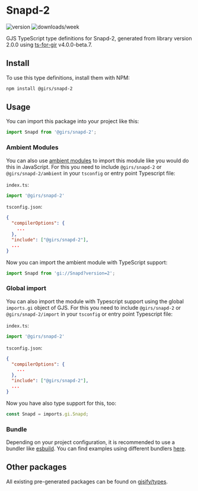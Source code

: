 
# Snapd-2

![version](https://img.shields.io/npm/v/@girs/snapd-2)
![downloads/week](https://img.shields.io/npm/dw/@girs/snapd-2)


GJS TypeScript type definitions for Snapd-2, generated from library version 2.0.0 using [ts-for-gir](https://github.com/gjsify/ts-for-gir) v4.0.0-beta.7.


## Install

To use this type definitions, install them with NPM:
```bash
npm install @girs/snapd-2
```

## Usage

You can import this package into your project like this:
```ts
import Snapd from '@girs/snapd-2';
```

### Ambient Modules

You can also use [ambient modules](https://github.com/gjsify/ts-for-gir/tree/main/packages/cli#ambient-modules) to import this module like you would do this in JavaScript.
For this you need to include `@girs/snapd-2` or `@girs/snapd-2/ambient` in your `tsconfig` or entry point Typescript file:

`index.ts`:
```ts
import '@girs/snapd-2'
```

`tsconfig.json`:
```json
{
  "compilerOptions": {
    ...
  },
  "include": ["@girs/snapd-2"],
  ...
}
```

Now you can import the ambient module with TypeScript support: 

```ts
import Snapd from 'gi://Snapd?version=2';
```

### Global import

You can also import the module with Typescript support using the global `imports.gi` object of GJS.
For this you need to include `@girs/snapd-2` or `@girs/snapd-2/import` in your `tsconfig` or entry point Typescript file:

`index.ts`:
```ts
import '@girs/snapd-2'
```

`tsconfig.json`:
```json
{
  "compilerOptions": {
    ...
  },
  "include": ["@girs/snapd-2"],
  ...
}
```

Now you have also type support for this, too:

```ts
const Snapd = imports.gi.Snapd;
```

### Bundle

Depending on your project configuration, it is recommended to use a bundler like [esbuild](https://esbuild.github.io/). You can find examples using different bundlers [here](https://github.com/gjsify/ts-for-gir/tree/main/examples).

## Other packages

All existing pre-generated packages can be found on [gjsify/types](https://github.com/gjsify/types).

